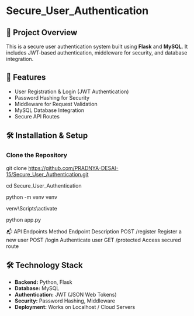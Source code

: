 # Secure_User_Authentication

## 📌 Project Overview
This is a secure user authentication system built using **Flask** and **MySQL**. It includes JWT-based authentication, middleware for security, and database integration.

## 🚀 Features
- User Registration & Login (JWT Authentication)
- Password Hashing for Security
- Middleware for Request Validation
- MySQL Database Integration
- Secure API Routes


## 🛠️ Installation & Setup

### Clone the Repository  
git clone https://github.com/PRADNYA-DESAI-15/Secure_User_Authentication.git

cd Secure_User_Authentication

python -m venv venv

venv\Scripts\activate

python app.py

📬 API Endpoints
Method	Endpoint	Description
POST	/register	Register a new user
POST	/login	Authenticate user
GET	/protected	Access secured route

## 🛠️ Technology Stack  
- **Backend:** Python, Flask  
- **Database:** MySQL  
- **Authentication:** JWT (JSON Web Tokens)  
- **Security:** Password Hashing, Middleware  
- **Deployment:** Works on Localhost / Cloud Servers  
